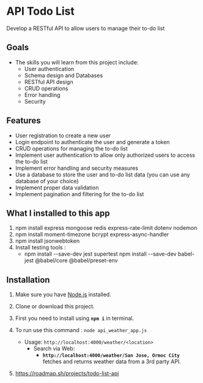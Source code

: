 # API Todo List
 Develop a RESTful API to allow users to manage their to-do list


## Goals
 - The skills you will learn from this project include:
   - User authentication
   - Schema design and Databases
   - RESTful API design
   - CRUD operations
   - Error handling
   - Security

## Features
 - User registration to create a new user
 - Login endpoint to authenticate the user and generate a token
 - CRUD operations for managing the to-do list
 - Implement user authentication to allow only authorized users to access the to-do list
 - Implement error handling and security measures
 - Use a database to store the user and to-do list data (you can use any database of your choice)
 - Implement proper data validation
 - Implement pagination and filtering for the to-do list

## What I installed to this app

1. npm install express mongoose redis express-rate-limit dotenv nodemon
2. npm install moment-timezone bcrypt express-async-handler
3. npm install jsonwebtoken
4. Install testing tools :
   - npm install --save-dev jest supertest
   npm install --save-dev babel-jest @babel/core @babel/preset-env



## Installation

1. Make sure you have [Node.js](https://nodejs.org) installed.

2. Clone or download this project.

3. First you need to install using **`npm i`** in terminal.

4. To run use this command : `node api_weather_app.js`
    - Usage:  `http://localhost:4000/weather/<location>`
      - Search via Web:
          - **`http://localhost:4000/weather/San Jose, Ormoc City`**  fetches and returns weather data from a 3rd party API.

5. https://roadmap.sh/projects/todo-list-api
